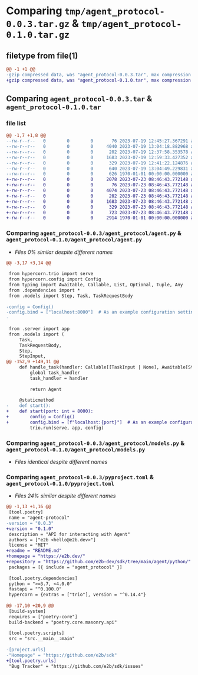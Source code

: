 # Comparing `tmp/agent_protocol-0.0.3.tar.gz` & `tmp/agent_protocol-0.1.0.tar.gz`

## filetype from file(1)

```diff
@@ -1 +1 @@
-gzip compressed data, was "agent_protocol-0.0.3.tar", max compression
+gzip compressed data, was "agent_protocol-0.1.0.tar", max compression
```

## Comparing `agent_protocol-0.0.3.tar` & `agent_protocol-0.1.0.tar`

### file list

```diff
@@ -1,7 +1,8 @@
--rw-r--r--   0        0        0       76 2023-07-19 12:45:27.367291 agent_protocol-0.0.3/agent_protocol/__init__.py
--rw-r--r--   0        0        0     4040 2023-07-19 13:04:18.882968 agent_protocol-0.0.3/agent_protocol/agent.py
--rw-r--r--   0        0        0      202 2023-07-19 12:37:58.353578 agent_protocol-0.0.3/agent_protocol/dependencies.py
--rw-r--r--   0        0        0     1683 2023-07-19 12:59:33.427352 agent_protocol-0.0.3/agent_protocol/models.py
--rw-r--r--   0        0        0      329 2023-07-19 12:41:22.124876 agent_protocol-0.0.3/agent_protocol/server.py
--rw-r--r--   0        0        0      640 2023-07-19 13:04:49.229831 agent_protocol-0.0.3/pyproject.toml
--rw-r--r--   0        0        0      626 1970-01-01 00:00:00.000000 agent_protocol-0.0.3/PKG-INFO
+-rw-r--r--   0        0        0     2078 2023-07-23 08:46:43.772148 agent_protocol-0.1.0/README.md
+-rw-r--r--   0        0        0       76 2023-07-23 08:46:43.772148 agent_protocol-0.1.0/agent_protocol/__init__.py
+-rw-r--r--   0        0        0     4074 2023-07-23 08:46:43.772148 agent_protocol-0.1.0/agent_protocol/agent.py
+-rw-r--r--   0        0        0      202 2023-07-23 08:46:43.772148 agent_protocol-0.1.0/agent_protocol/dependencies.py
+-rw-r--r--   0        0        0     1683 2023-07-23 08:46:43.772148 agent_protocol-0.1.0/agent_protocol/models.py
+-rw-r--r--   0        0        0      329 2023-07-23 08:46:43.772148 agent_protocol-0.1.0/agent_protocol/server.py
+-rw-r--r--   0        0        0      723 2023-07-23 08:46:43.772148 agent_protocol-0.1.0/pyproject.toml
+-rw-r--r--   0        0        0     2914 1970-01-01 00:00:00.000000 agent_protocol-0.1.0/PKG-INFO
```

### Comparing `agent_protocol-0.0.3/agent_protocol/agent.py` & `agent_protocol-0.1.0/agent_protocol/agent.py`

 * *Files 0% similar despite different names*

```diff
@@ -3,17 +3,14 @@
 
 from hypercorn.trio import serve
 from hypercorn.config import Config
 from typing import Awaitable, Callable, List, Optional, Tuple, Any
 from .dependencies import *
 from .models import Step, Task, TaskRequestBody
 
-config = Config()
-config.bind = ["localhost:8000"]  # As an example configuration setting
-
 
 from .server import app
 from .models import (
     Task,
     TaskRequestBody,
     Step,
     StepInput,
@@ -152,9 +149,11 @@
     def handle_task(handler: Callable[[TaskInput | None], Awaitable[StepHandler]]):
         global task_handler
         task_handler = handler
 
         return Agent
 
     @staticmethod
-    def start():
+    def start(port: int = 8000):
+        config = Config()
+        config.bind = [f"localhost:{port}"]  # As an example configuration setting
         trio.run(serve, app, config)
```

### Comparing `agent_protocol-0.0.3/agent_protocol/models.py` & `agent_protocol-0.1.0/agent_protocol/models.py`

 * *Files identical despite different names*

### Comparing `agent_protocol-0.0.3/pyproject.toml` & `agent_protocol-0.1.0/pyproject.toml`

 * *Files 24% similar despite different names*

```diff
@@ -1,13 +1,16 @@
 [tool.poetry]
 name = "agent-protocol"
-version = "0.0.3"
+version = "0.1.0"
 description = "API for interacting with Agent"
 authors = ["e2b <hello@e2b.dev>"]
 license = "MIT"
+readme = "README.md"
+homepage = "https://e2b.dev/"
+repository = "https://github.com/e2b-dev/sdk/tree/main/agent/python/"
 packages = [{ include = "agent_protocol" }]
 
 [tool.poetry.dependencies]
 python = ">=3.7, <4.0.0"
 fastapi = "^0.100.0"
 hypercorn = {extras = ["trio"], version = "^0.14.4"}
 
@@ -17,10 +20,9 @@
 [build-system]
 requires = ["poetry-core"]
 build-backend = "poetry.core.masonry.api"
 
 [tool.poetry.scripts]
 src = "src.__main__:main"
 
-[project.urls]
-"Homepage" = "https://github.com/e2b/sdk"
+[tool.poetry.urls]
 "Bug Tracker" = "https://github.com/e2b/sdk/issues"
```


